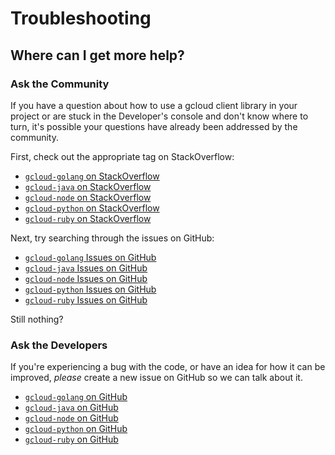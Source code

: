 # Troubleshooting

<a name="get-help"></a>
## Where can I get more help?

### Ask the Community

If you have a question about how to use a gcloud client library in your project or are stuck in the Developer's console and don't know where to turn, it's possible your questions have already been addressed by the community.

First, check out the appropriate tag on StackOverflow:

  - [`gcloud-golang` on StackOverflow][so-golang]
  - [`gcloud-java` on StackOverflow][so-java]
  - [`gcloud-node` on StackOverflow][so-node]
  - [`gcloud-python` on StackOverflow][so-python]
  - [`gcloud-ruby` on StackOverflow][so-ruby]

Next, try searching through the issues on GitHub:

  - [`gcloud-golang` Issues on GitHub][gh-search-golang]
  - [`gcloud-java` Issues on GitHub][gh-search-java]
  - [`gcloud-node` Issues on GitHub][gh-search-node]
  - [`gcloud-python` Issues on GitHub][gh-search-python]
  - [`gcloud-ruby` Issues on GitHub][gh-search-ruby]

Still nothing?

### Ask the Developers

If you're experiencing a bug with the code, or have an idea for how it can be improved, *please* create a new issue on GitHub so we can talk about it.

  - [`gcloud-golang` on GitHub][gh-golang]
  - [`gcloud-java` on GitHub][gh-java]
  - [`gcloud-node` on GitHub][gh-node]
  - [`gcloud-python` on GitHub][gh-python]
  - [`gcloud-ruby` on GitHub][gh-ruby]


[so-golang]: http://stackoverflow.com/questions/tagged/gcloud-go
[so-java]: http://stackoverflow.com/questions/tagged/gcloud-java
[so-node]: http://stackoverflow.com/questions/tagged/gcloud-node
[so-python]: http://stackoverflow.com/questions/tagged/gcloud-python
[so-ruby]: http://stackoverflow.com/questions/tagged/gcloud-ruby

[gh-search-golang]: https://github.com/googlecloudplatform/gcloud-golang/issues?&q=
[gh-search-java]: https://github.com/googlecloudplatform/gcloud-java/issues?&q=
[gh-search-node]: https://github.com/googlecloudplatform/gcloud-node/issues?&q=
[gh-search-python]: https://github.com/googlecloudplatform/gcloud-python/issues?&q=
[gh-search-ruby]: https://github.com/googlecloudplatform/gcloud-ruby/issues?&q=

[gh-golang]: https://github.com/googlecloudplatform/gcloud-golang
[gh-java]: https://github.com/googlecloudplatform/gcloud-java
[gh-node]: https://github.com/googlecloudplatform/gcloud-node
[gh-python]: https://github.com/googlecloudplatform/gcloud-python
[gh-ruby]: https://github.com/googlecloudplatform/gcloud-ruby
